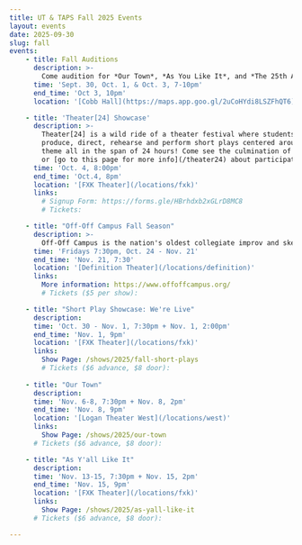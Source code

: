 ```yaml
---
title: UT & TAPS Fall 2025 Events
layout: events
date: 2025-09-30
slug: fall
events:
    - title: Fall Auditions
      description: >-
        Come audition for *Our Town*, *As You Like It*, and *The 25th Annual Putnam County Spelling Bee*! Those interested in auditioning should [visit this page for more details](/get-involved/actors).
      time: 'Sept. 30, Oct. 1, & Oct. 3, 7-10pm'
      end_time: 'Oct 3, 10pm'
      location: '[Cobb Hall](https://maps.app.goo.gl/2uCoHYdi8LSZFhQT6)'

    - title: 'Theater[24] Showcase'
      description: >-
        Theater[24] is a wild ride of a theater festival where students write,
        produce, direct, rehearse and perform short plays centered around a secret
        theme all in the span of 24 hours! Come see the culmination of their work,
        or [go to this page for more info](/theater24) about participating!
      time: 'Oct. 4, 8:00pm'
      end_time: 'Oct.4, 8pm'
      location: '[FXK Theater](/locations/fxk)'
      links:
        # Signup Form: https://forms.gle/HBrhdxb2xGLrD8MC8
        # Tickets: 

    - title: "Off-Off Campus Fall Season"
      description: >-
        Off-Off Campus is the nation's oldest collegiate improv and sketch comedy group. Every Friday from 4th-8th week, Off-Off Campus will present a never-before-seen comedy show, never to be seen again!
      time: 'Fridays 7:30pm, Oct. 24 - Nov. 21'
      end_time: 'Nov. 21, 7:30'
      location: '[Definition Theater](/locations/definition)'
      links:
        More information: https://www.offoffcampus.org/
        # Tickets ($5 per show):  

    - title: "Short Play Showcase: We're Live"
      description: 
      time: 'Oct. 30 - Nov. 1, 7:30pm + Nov. 1, 2:00pm'
      end_time: 'Nov. 1, 9pm'
      location: '[FXK Theater](/locations/fxk)'
      links:
        Show Page: /shows/2025/fall-short-plays
        # Tickets ($6 advance, $8 door): 
    
    - title: "Our Town"
      description:
      time: 'Nov. 6-8, 7:30pm + Nov. 8, 2pm'
      end_time: 'Nov. 8, 9pm'
      location: '[Logan Theater West](/locations/west)'
      links:
        Show Page: /shows/2025/our-town
      # Tickets ($6 advance, $8 door): 

    - title: "As Y'all Like It"
      description:
      time: 'Nov. 13-15, 7:30pm + Nov. 15, 2pm'
      end_time: 'Nov. 15, 9pm'
      location: '[FXK Theater](/locations/fxk)'
      links:
        Show Page: /shows/2025/as-yall-like-it
      # Tickets ($6 advance, $8 door): 

---
```

